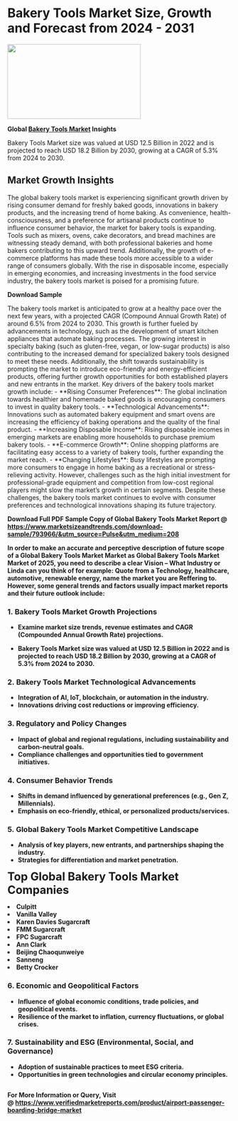<H1>Bakery Tools Market Size, Growth and Forecast from 2024 - 2031</H1><img class="aligncenter size-medium wp-image-584254" src="https://thirdeyenews.in/wp-content/uploads/2024/09/Global-Market-Research-300x168.jpeg" alt="" width="300" height="168" /><p><strong>Global&nbsp;<a href="https://www.marketsizeandtrends.com/download-sample/793966/&amp;utm_source=Pulse&amp;utm_medium=208">Bakery Tools Market</a> Insights</strong></p><p>Bakery Tools Market size was valued at USD 12.5 Billion in 2022 and is projected to reach USD 18.2 Billion by 2030, growing at a CAGR of 5.3% from 2024 to 2030.</p><p><h2>Market Growth Insights</h2> <p>The global bakery tools market is experiencing significant growth driven by rising consumer demand for freshly baked goods, innovations in bakery products, and the increasing trend of home baking. As convenience, health-consciousness, and a preference for artisanal products continue to influence consumer behavior, the market for bakery tools is expanding. Tools such as mixers, ovens, cake decorators, and bread machines are witnessing steady demand, with both professional bakeries and home bakers contributing to this upward trend. Additionally, the growth of e-commerce platforms has made these tools more accessible to a wider range of consumers globally. With the rise in disposable income, especially in emerging economies, and increasing investments in the food service industry, the bakery tools market is poised for a promising future.</p> <p><strong>Download Sample</strong></p> <p>The bakery tools market is anticipated to grow at a healthy pace over the next few years, with a projected CAGR (Compound Annual Growth Rate) of around 6.5% from 2024 to 2030. This growth is further fueled by advancements in technology, such as the development of smart kitchen appliances that automate baking processes. The growing interest in specialty baking (such as gluten-free, vegan, or low-sugar products) is also contributing to the increased demand for specialized bakery tools designed to meet these needs. Additionally, the shift towards sustainability is prompting the market to introduce eco-friendly and energy-efficient products, offering further growth opportunities for both established players and new entrants in the market. Key drivers of the bakery tools market growth include: - **Rising Consumer Preferences**: The global inclination towards healthier and homemade baked goods is encouraging consumers to invest in quality bakery tools. - **Technological Advancements**: Innovations such as automated bakery equipment and smart ovens are increasing the efficiency of baking operations and the quality of the final product. - **Increasing Disposable Income**: Rising disposable incomes in emerging markets are enabling more households to purchase premium bakery tools. - **E-commerce Growth**: Online shopping platforms are facilitating easy access to a variety of bakery tools, further expanding the market reach. - **Changing Lifestyles**: Busy lifestyles are prompting more consumers to engage in home baking as a recreational or stress-relieving activity. However, challenges such as the high initial investment for professional-grade equipment and competition from low-cost regional players might slow the market’s growth in certain segments. Despite these challenges, the bakery tools market continues to evolve with consumer preferences and technological innovations shaping its future trajectory.</p> <p><strong></p><p><span class=""><strong>Download Full PDF Sample Copy of Global Bakery Tools Market Report</strong> @ <a href="https://www.marketsizeandtrends.com/download-sample/793966/&amp;utm_source=Pulse&amp;utm_medium=208" target="_blank">https://www.marketsizeandtrends.com/download-sample/793966/&amp;utm_source=Pulse&amp;utm_medium=208</a></span></p><p>In order to make an accurate and perceptive description of future scope of a Global&nbsp;Bakery Tools Market Market as Global&nbsp;Bakery Tools Market Market of 2025, you need to describe a clear Vision &ndash; What Industry or Linda can you think of for example: Quote from a Technology, healthcare, automotive, renewable energy, name the market you are Reffering to. However, some general trends and factors usually impact market reports and their future outlook include:</p><h3>1.&nbsp;<strong>Bakery Tools Market Growth Projections</strong></h3><ul><li>Examine market size trends, revenue estimates and CAGR (Compounded Annual Growth Rate) projections.</li><li><p>Bakery Tools Market size was valued at USD 12.5 Billion in 2022 and is projected to reach USD 18.2 Billion by 2030, growing at a CAGR of 5.3% from 2024 to 2030.</p></li></ul><h3>2.&nbsp;<strong>Bakery Tools Market Technological Advancements</strong></h3><ul><li>Integration of AI, IoT, blockchain, or automation in the industry.</li><li>Innovations driving cost reductions or improving efficiency.</li></ul><h3>3.&nbsp;<strong>Regulatory and Policy Changes</strong></h3><ul><li>Impact of global and regional regulations, including sustainability and carbon-neutral goals.</li><li>Compliance challenges and opportunities tied to government initiatives.</li></ul><h3>4.&nbsp;<strong>Consumer Behavior Trends</strong></h3><ul><li>Shifts in demand influenced by generational preferences (e.g., Gen Z, Millennials).</li><li>Emphasis on eco-friendly, ethical, or personalized products/services.</li></ul><h3>5.&nbsp;<strong>Global Bakery Tools Market Competitive Landscape</strong></h3><ul><li>Analysis of key players, new entrants, and partnerships shaping the industry.</li><li>Strategies for differentiation and market penetration.</li></ul><p data-pm-slice="1 1 []"><span style="color: inherit; font-family: inherit; font-size: 25px;">Top Global Bakery Tools Market Companies</span></p><div class="" data-test-id=""><p><li>Culpitt</li><li> Vanilla Valley</li><li> Karen Davies Sugarcraft</li><li> FMM Sugarcraft</li><li> FPC Sugarcraft</li><li> Ann Clark</li><li> Beijing Chaoqunweiye</li><li> Sanneng</li><li> Betty Crocker</li></p></div><h3>6.&nbsp;<strong>Economic and Geopolitical Factors</strong></h3><ul><li>Influence of global economic conditions, trade policies, and geopolitical events.</li><li>Resilience of the market to inflation, currency fluctuations, or global crises.</li></ul><h3>7.&nbsp;<strong>Sustainability and ESG (Environmental, Social, and Governance)</strong></h3><ul><li>Adoption of sustainable practices to meet ESG criteria.</li><li>Opportunities in green technologies and circular economy principles.</li></ul><h2><strong style="font-size: 14px;">For More Information or Query, Visit @&nbsp;</strong><a style="background-color: #ffffff; font-size: 14px;" href="https://www.marketsizeandtrends.com/report/bakery-tools-market/" target="_blank">https://www.verifiedmarketreports.com/product/airport-passenger-boarding-bridge-market</a></h2>
